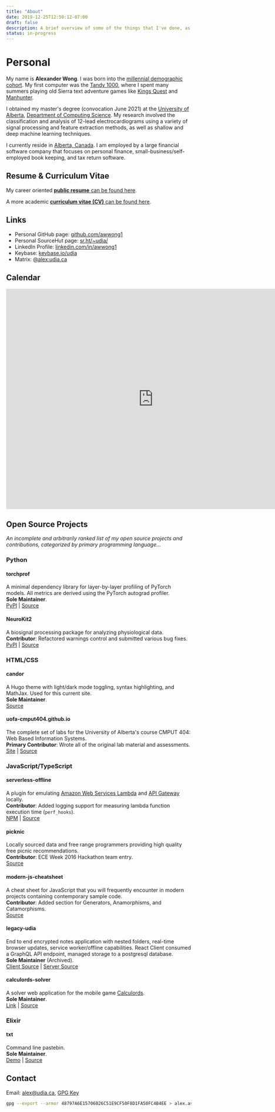 ```yaml
---
title: "About"
date: 2019-12-25T12:50:12-07:00
draft: false
description: A brief overview of some of the things that I've done, as well as my online presence.
status: in-progress
---
```


# Personal

My name is **Alexander Wong**.
I was born into the [millennial demographic cohort](https://en.wikipedia.org/wiki/Millennials).
My first computer was the [Tandy 1000](https://en.wikipedia.org/wiki/Tandy_1000), where I spent many summers playing old Sierra text adventure games like [Kings Quest](https://www.gog.com/game/kings_quest_1_2_3) and [Manhunter](https://www.mobygames.com/game/manhunter-new-york).

I obtained my master's degree (convocation June 2021) at the [University of Alberta](https://www.ualberta.ca/), [Department of Computing Science](https://www.ualberta.ca/computing-science).
My research involved the classification and analysis of 12-lead electrocardiograms using a variety of signal processing and feature extraction methods, as well as shallow and deep machine learning techniques.

I currently reside in [Alberta, Canada](https://www.alberta.ca/index.aspx).
I am employed by a large financial software company that focuses on personal finance, small-business/self-employed book keeping, and tax return software.

## Resume & Curriculum Vitae

My career oriented [**public resume** can be found here](https://media.udia.ca/Alexander_Wong-Public_Resume.pdf).

A more academic [**curriculum vitae (CV)** can be found here](//media.udia.ca/cv.pdf).

## Links

* Personal GitHub page: [github.com/awwong1](https://github.com/awwong1/)
* Personal SourceHut page: [sr.ht/~udia/](https://sr.ht/~udia/)
* LinkedIn Profile: [linkedin.com/in/awwong1](https://www.linkedin.com/in/awwong1/)
* Keybase: [keybase.io/udia](https://keybase.io/udia)
* Matrix: [@alex:udia.ca](https://matrix.to/#/@alex:udia.ca)

## Calendar

<iframe id="google-calendar" title="calendar" src="https://calendar.google.com/calendar/embed?height=600&amp;wkst=1&amp;bgcolor=%23ffffff&amp;ctz=America%2FEdmonton&amp;src=YWxleGFuZGVyd3dvbmdAZ21haWwuY29t&amp;src=YWxleEB1ZGlhLmNh&amp;src=YXd3b25nMUB1YWxiZXJ0YS5jYQ&amp;color=%239E69AF&amp;color=%23C0CA33&amp;color=%23D81B60&amp;title=Alexander&#39;s%20Calendar&amp;showTabs=1&amp;mode=WEEK&amp;showDate=1&amp;showPrint=0&amp;showTitle=0&amp;showNav=1&amp;showCalendars=0" style="border-width:0" width="800" height="600" frameborder="0" scrolling="no"></iframe>

## Open Source Projects

*An incomplete and arbitrarily ranked list of my open source projects and contributions, categorized by primary programming language...*

### Python

#### torchprof
A minimal dependency library for layer-by-layer profiling of PyTorch models.
All metrics are derived using the PyTorch autograd profiler.\
**Sole Maintainer**.\
[PyPI](https://pypi.org/project/torchprof/) | [Source](https://github.com/awwong1/torchprof)

#### NeuroKit2
A biosignal processing package for analyzing physiological data.\
**Contributor**: Refactored warnings control and submitted various bug fixes.\
[PyPI](https://pypi.org/project/neurokit2/) | [Source](https://github.com/neuropsychology/NeuroKit)

### HTML/CSS

#### candor
A Hugo theme with light/dark mode toggling, syntax highlighting, and MathJax. Used for this current site.\
**Sole Maintainer**.\
[Source](https://github.com/awwong1/candor)

#### uofa-cmput404.github.io
The complete set of labs for the University of Alberta's course CMPUT 404: Web Based Information Systems.\
**Primary Contributor**: Wrote all of the original lab material and assessments.\
[Site](https://uofa-cmput404.github.io/) | [Source](https://github.com/uofa-cmput404/uofa-cmput404.github.io)

### JavaScript/TypeScript

#### serverless-offline
A plugin for emulating [Amazon Web Services Lambda](https://aws.amazon.com/lambda) and [API Gateway](https://aws.amazon.com/api-gateway) locally.\
**Contributor**: Added logging support for measuring lambda function execution time (`perf_hooks`).\
[NPM](https://www.npmjs.com/package/serverless-offline) | [Source](https://github.com/dherault/serverless-offline)

#### picknic
Locally sourced data and free range programmers providing high quality free picnic recommendations.\
**Contributor**: ECE Week 2016 Hackathon team entry.\
[Source](https://github.com/awwong1/picknic)

#### modern-js-cheatsheet
A cheat sheet for JavaScript that you will frequently encounter in modern projects containing contemporary sample code.\
**Contributor**: Added section for Generators, Anamorphisms, and Catamorphisms.\
[Source](https://github.com/mbeaudru/modern-js-cheatsheet)

#### legacy-udia
End to end encrypted notes application with nested folders, real-time browser updates, service worker/offline capabilities.
React Client consumed a GraphQL API endpoint, managed storage to a postgresql database.\
**Sole Maintainer** (Archived).\
[Client Source](https://github.com/udia-software/udia-client) | [Server Source](https://github.com/udia-software/udia)

#### calculords-solver
A solver web application for the mobile game [Calculords](http://calculords.com/).\
**Sole Maintainer**.\
[Link](https://awwong1.github.io/calculords-solver/) | [Source](https://github.com/awwong1/calculords-solver)

### Elixir

#### txt
Command line pastebin.\
**Sole Maintainer**.\
[Demo](https://txt.udia.ca/) | [Source](https://github.com/udia-software/txt)

## Contact

Email: [alex@udia.ca](mailto:alex@udia.ca), [GPG Key](//media.udia.ca/alex.asc)
```bash
gpg --export --armor 48797A6E15706026C51E9CF50F8D1FA50FC4B4EE > alex.asc
```

